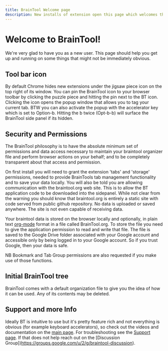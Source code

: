 ```yaml
---
title: BrainTool Welcome page
description: New installs of extension open this page which welcomes the new user.
---
```


# Welcome to BrainTool!

We're very glad to have you as a new user. This page should help you get up and running on some things that might not be immediately obvious.

## Tool bar icon
By default Chrome hides new extensions under the jigsaw piece icon on the top right of its window. You can pin the BrainTool icon to your browser toolbar by clicking the puzzle piece and hitting the pin next to the BT icon. Clicking the icon opens the popup window that allows you to tag your current tab. BTW you can also activate the popup with the accelerator key which is set to Option-b. Hitting the b twice (Opt-b-b) will surface the BrainTool side panel if its hidden.

## Security and Permissions
The BrainTool philosophy is to have the absolute minimum set of permissions and data access necessary to maintain your braintool organizer file and perform browser actions on your behalf; and to be completely transparent about that access and permission.

On first install you will need to grant the extension 'tabs' and 'storage' permissions, needed to provide BrainTools tab management functionality and to save your data locally. You will also be told you are allowing communication with the braintool.org web site. This is to allow the BT application code to be downloaded into the sidepanel. While not clear from the warning you should know that braintool.org is entirely a static site with code served from public github repository. No data is uploaded or saved anywhere. The site is not even capable of receiving data.

Your braintool data is stored on the browser locally and optionally, in plain text [org-mode](https://orgmode.org) format in a file called BrainTool.org. To store the file you need to give the application permission to read and write that file. The file is saved to the Google Drive folder associated with your Google account and accessible only by being logged in to your Google account. So if you trust Google, then your data is safe.

NB Bookmark and Tab Group permissions are also requested if you make use of those functions.

## Initial BrainTool tree
BrainTool comes with a default organization file to give you the idea of how it can be used. Any of its contents may be deleted.

## Support and more Info
Ideally BT is intuitive to use but it's pretty feature rich and not everything is obvious (for example keyboard accelerators), so check out the videos and documentation on the [main page](https://braintool.org). For troubleshooting see the [Support page](support.md). If that does not help reach out on the [Discussion Group])https://groups.google.com/u/2/g/braintool-discussion).
